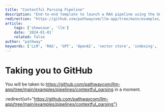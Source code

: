 ```yaml
---
title: "Contextful Parsing Pipeline"
description: "End-to-end template to launch a RAG pipeline using the Unstructured library for parsing documents."
redirection: "https://github.com/pathwaycom/llm-app/tree/main/examples/pipelines/contextful_parsing"
article:
    tags: ['showcase', 'llm']
    date: '2024-01-01'
    related: false
author: "pathway"
keywords: ['LLM', 'RAG', 'GPT', 'OpenAI', 'vector store', 'indexing', 'unstructured', 'parsing']
---
```


# Taking you to GitHub

You will be taken to https://github.com/pathwaycom/llm-app/tree/main/examples/pipelines/contextful_parsing in a moment.

:redirect{url="https://github.com/pathwaycom/llm-app/tree/main/examples/pipelines/contextful_parsing"}
